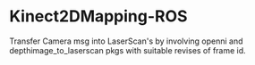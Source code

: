 # Kinect2DMapping-ROS
Transfer Camera msg into LaserScan's by involving openni and depthimage_to_laserscan pkgs with suitable revises of frame id.
